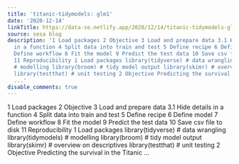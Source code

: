 ```yaml
---
title: 'titanic-tidymodels: glm1'
date: '2020-12-14'
linkTitle: https://data-se.netlify.app/2020/12/14/titanic-tidymodels-glm1/
source: sesa blog
description: '1 Load packages 2 Objective 3 Load and prepare data 3.1 Hide details
  in a function 4 Split data into train and test 5 Define recipe 6 Define model 7
  Define workflow 8 Fit the model 9 Predict the test data 10 Save csv file to disk
  11 Reproducibility 1 Load packages library(tidyverse) # data wrangling library(tidymodels)
  # modelling library(broom) # tidy model output library(skimr) # overview on descriptives
  library(testthat) # unit testing 2 Objective Predicting the survival in the Titanic
  ...'
disable_comments: true
---
```

1 Load packages 2 Objective 3 Load and prepare data 3.1 Hide details in a function 4 Split data into train and test 5 Define recipe 6 Define model 7 Define workflow 8 Fit the model 9 Predict the test data 10 Save csv file to disk 11 Reproducibility 1 Load packages library(tidyverse) # data wrangling library(tidymodels) # modelling library(broom) # tidy model output library(skimr) # overview on descriptives library(testthat) # unit testing 2 Objective Predicting the survival in the Titanic ...